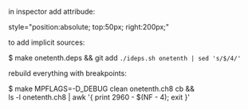 in inspector add attribude:

style="position:absolute; top:50px; right:200px;"

to add implicit sources:

$ make onetenth.deps && git add `./ideps.sh onetenth | sed 's/$/4/'`

rebuild everything with breakpoints:

$ make MPFLAGS=-D_DEBUG clean onetenth.ch8 cb && \
  ls -l onetenth.ch8 | awk '{ print 2960 - $(NF - 4); exit }'
